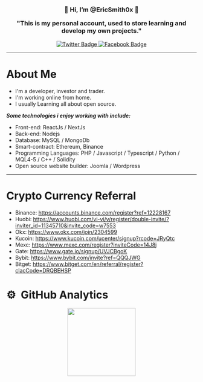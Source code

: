 <h3 align="center">👋   Hi, I’m @EricSmith0x   👋 </br> <p>"This is my personal account, used to store learning and develop my own projects."</p></h3>


<div id="badges" align="center">
  <a href="https://twitter.com/ericsmith0x">
    <img src="https://img.shields.io/badge/Twitter-1d9bf0?style=for-the-badge&logo=twitter&logoColor=white" alt="Twitter Badge"/>
  </a>
  
  <a href="https://facebook.com/ericsmith0x">
    <img src="https://img.shields.io/badge/Facebook-1877F2?style=for-the-badge&logo=facebook&logoColor=white" alt="Facebook Badge"/>
  </a>


</div>

---
# About Me
- I'm a developer, investor and trader.
- I'm working online from home.
- I usually Learning all about open source.


***Some technologies i enjoy working with include:***
 - Front-end: ReactJs / NextJs
 - Back-end: Nodejs 
 - Database: MySQL / MongoDb 
 - Smart-contract: Ethereum, Binance
 - Programming Languages: PHP / Javascript / Typescript / Python / MQL4-5 / C++ / Solidity
 - Open source website builder: Joomla / Wordpress
---

<!---
DevTranAnhKhoa/DevTranAnhKhoa is a ✨ special ✨ repository because its `README.md` (this file) appears on your GitHub profile.
You can click the Preview link to take a look at your changes.
--->

# Crypto Currency Referral

- Binance: https://accounts.binance.com/register?ref=12228167
- Huobi: https://www.huobi.com/vi-vi/v/register/double-invite/?inviter_id=11345710&invite_code=w7553
- Okx: https://www.okx.com/join/2304599
- Kucoin: https://www.kucoin.com/ucenter/signup?rcode=JRyQtc
- Mexc: https://www.mexc.com/register?inviteCode=14J8j
- Gate: https://www.gate.io/signup/UVJCBgoK
- Bybit: https://www.bybit.com/invite?ref=QQQJWG
- Bitget: https://www.bitget.com/en/referral/register?clacCode=DRQBEHSP



# ⚙️ &nbsp;GitHub Analytics

<p align="center">
<a href="https://github.com/DevTranAnhKhoa">
  <img height="180em" src="https://github-readme-stats-eight-theta.vercel.app/api?username=DevTranAnhKhoa&show_icons=true&theme=default&include_all_commits=true&count_private=true"/>
</a>
</p> 
